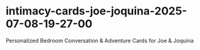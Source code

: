 # intimacy-cards-joe-joquina-2025-07-08-19-27-00
Personalized Bedroom Conversation &amp; Adventure Cards for Joe &amp; Joquina
